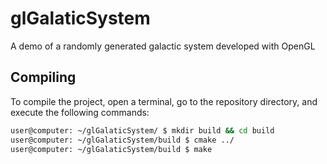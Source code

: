 # glGalaticSystem

A demo of a randomly generated galactic system developed with OpenGL

## Compiling 

To compile the project, open a terminal, go to the repository directory, and execute the following commands:

```bash
user@computer: ~/glGalaticSystem/ $ mkdir build && cd build
user@computer: ~/glGalaticSystem/build $ cmake ../
user@computer: ~/glGalaticSystem/build $ make
```
